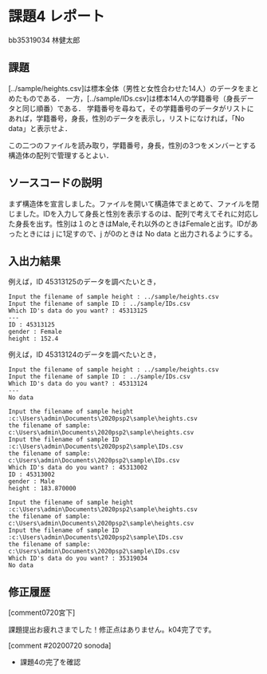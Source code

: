 # 課題4 レポート

bb35319034 林健太郎

## 課題

[../sample/heights.csv]は標本全体（男性と女性合わせた14人）のデータをまとめたものである．
一方，[../sample/IDs.csv]は標本14人の学籍番号（身長データと同じ順番）である．
学籍番号を尋ねて，その学籍番号のデータがリストにあれば，学籍番号，身長，性別のデータを表示し，リストになければ，「No data」と表示せよ．

この二つのファイルを読み取り，学籍番号，身長，性別の3つをメンバーとする構造体の配列で管理するとよい．

## ソースコードの説明
まず構造体を宣言しました。ファイルを開いて構造体でまとめて、ファイルを閉じました。IDを入力して身長と性別を表示するのは、配列で考えてそれに対応した身長を出す。性別は１のときはMale,それ以外のときはFemaleと出す。IDがあったときには j に1足すので、j が0のときは No data と出力されるようにする。


## 入出力結果

例えば，ID 45313125のデータを調べたいとき，

```
Input the filename of sample height : ../sample/heights.csv
Input the filename of sample ID : ../sample/IDs.csv
Which ID's data do you want? : 45313125
---
ID : 45313125
gender : Female
height : 152.4
```

例えば，ID 45313124のデータを調べたいとき，

```
Input the filename of sample height : ../sample/heights.csv
Input the filename of sample ID : ../sample/IDs.csv
Which ID's data do you want? : 45313124
---
No data
```

```
Input the filename of sample height :c:\Users\admin\Documents\2020psp2\sample\heights.csv
the filename of sample: c:\Users\admin\Documents\2020psp2\sample\heights.csv
Input the filename of sample ID :c:\Users\admin\Documents\2020psp2\sample\IDs.csv
the filename of sample: c:\Users\admin\Documents\2020psp2\sample\IDs.csv
Which ID's data do you want? : 45313002
ID : 45313002
gender : Male
height : 183.870000
```

```
Input the filename of sample height :c:\Users\admin\Documents\2020psp2\sample\heights.csv
the filename of sample: c:\Users\admin\Documents\2020psp2\sample\heights.csv
Input the filename of sample ID :c:\Users\admin\Documents\2020psp2\sample\IDs.csv
the filename of sample: c:\Users\admin\Documents\2020psp2\sample\IDs.csv
Which ID's data do you want? : 35319034
No data
```

## 修正履歴

[comment0720宮下]

課題提出お疲れさまでした！修正点はありません。k04完了です。 

[comment #20200720 sonoda]
- 課題4の完了を確認
